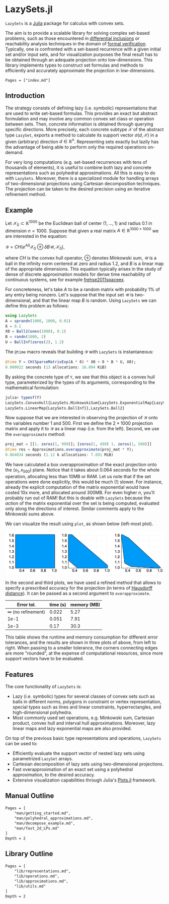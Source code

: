# LazySets.jl

`LazySets` is a [Julia](http://julialang.org) package for calculus with
convex sets.

The aim is to provide a scalable library for solving complex set-based
problems, such as those encountered in [differential inclusions](https://en.wikipedia.org/wiki/Differential_inclusion)
or reachability analysis techniques in the domain of [formal verification](https://en.wikipedia.org/wiki/Formal_verification).
Typically, one is confronted with a set-based recurrence with a given initial set and/or
input sets, and for visualization purposes the final result has to be obtained through an
adequate projection onto low-dimensions. This library implements types to construct set formulas and methods to efficiently
and accurately approximate the projection in low-dimensions.

```@contents
Pages = ["index.md"]
```

## Introduction

The strategy consists of defining lazy (i.e. symbolic) representations that are used
to write set-based formulas. This provides an exact but abstract formulation and may involve any common convex set
class or operation between sets. Then, concrete information is obtained through querying specific directions.
More precisely, each concrete subtype $\mathcal{X}$ of the abstract type `LazySet`,
exports a method to calculate its support vector $\sigma(d, \mathcal{X})$ in a given (arbitrary) direction
$d \in \mathbb{R}^n$. Representing sets exactly but lazily has the advantage of being
able to perform only the required operations on-demand.

For very long computations (e.g. set-based recurrences with tens of thousands of elements),
it is useful to combine both lazy and concrete representations such as polyhedral approximations.
All this is easy to do with `LazySets`. Moreover, there is a specialized module for handling
arrays of two-dimensional projections using Cartesian decomposition techniques. The projection
can be taken to the desired precision using an iterative refinement method.

## Example

Let $\mathcal{X}_0 \subset \mathbb{R}^{1000}$ be the Euclidean ball of center
$(1, \ldots, 1)$ and radius $0.1$ in dimension $n=1000$. Suppose that given a real matrix
$A \in \mathbb{R}^{1000 \times 1000}$ we are interested in the equation:

$\mathcal{Y} = CH(e^{A δ} \mathcal{X}_0 ⊕ δ B\mathcal{U}, \mathcal{X}_0),$

where $CH$ is the convex hull operator, $⊕$ denotes Minkowski sum,
$\mathcal{U}$ is a ball in the infinity norm centered at zero and radius $1.2$,
and $B$ is a linear map of the appropriate dimensions. This equation typically
arises in the study of dense of discrete approximation models for dense time
reachability of continuous systems, see for example
[frehse2011spaceex](https://github.com/JuliaReach/Reachability.jl/wiki/References#frehse2011spaceex).

For concreteness, let's take $A$ to be a random matrix with probability $1\%$ of any entry being nonzero.
Let's suppose that the input set $\mathcal{U}$ is two-dimensional, and that the linear map $B$ is random.
Using `LazySets` we can define this problem as follows:

```julia
using LazySets
A = sprandn(1000, 1000, 0.01)
δ = 0.1
X0 = Ball2(ones(1000), 0.1)
B = randn(1000, 2)
U = BallInf(zeros(2), 1.2)
```

The `@time` macro reveals that building $\mathcal{Y}$ with
`LazySets` is instantaneous:

```julia
@time Y = CH(SparseMatrixExp(A * δ) * X0 + δ * B * U, X0);
0.000022 seconds (13 allocations: 16.094 KiB)
```

By asking the concrete type of `Y`, we see that this object is a convex hull type,
parameterized by the types of its arguments, corresponding to the mathematical formulation:

```julia
julia> typeof(Y)
LazySets.ConvexHull{LazySets.MinkowskiSum{LazySets.ExponentialMap{LazySets.Ball2},
LazySets.LinearMap{LazySets.BallInf}},LazySets.Ball2}
```

Now suppose that we are interested in observing the projection of $\mathcal{Y}$ onto
the variables number 1 and 500. First we define the $2×1000$ projection matrix and apply it to $\mathcal{Y}$
as a linear map (i.e. from the left). Second, we use the `overapproximate` method:

```julia
proj_mat = [[1. zeros(1, 999)]; [zeros(1, 499) 1. zeros(1, 500)]]
@time res = Approximations.overapproximate(proj_mat * Y);
0.064034 seconds (1.12 k allocations: 7.691 MiB)
```

We have calculated a box overapproximation of the exact projection onto the $(x_1, x_{500})$ plane.
Notice that it takes about 0.064 seconds for the whole operation, allocating less than
10MB or RAM. Let us note that if the set operations were done explicitly,
this would be much (!) slower. For instance, already the explicit computation of the matrix exponential would
have costed 10x more, and allocated around 300MB. For even higher $n$,
you'll probably run out of RAM! But this is doable with `LazySets` because the *action* of the matrix exponential over the set
is being computed, evaluated only along the directions of interest.
Similar comments apply to the Minkowski sums above.

We can visualize the result using `plot`, as shown below (left-most plot).

![assets/example_ch.png](assets/example_ch.png)

In the second and third plots, we have used a refined method that allows to specify a prescribed accuracy
for the projection (in terms of [Hausdorff distance](https://en.wikipedia.org/wiki/Hausdorff_distance)).
It can be passed as a second argument to `overapproximate`.

|Error tol.|time (s)|memory (MB)|
|------|------|------|
|∞ (no refinement)|0.022|5.27|
|1e-1|0.051|7.91|
|1e-3|0.17|30.3|

This table shows the runtime and memory consumption for different error tolerances,
and the results are shown in three plots of above, from left to right. When passing
to a smaller tolerance, the corners connecting edges are more "rounded", at the expense
of computational resources, since more support vectors have to be evaluated.

## Features

The core functionality of `LazySets` is:

- Lazy (i.e. symbolic) types for several classes of convex sets such as
  balls in different norms, polygons in constraint or vertex representation,
  special types such as lines and linear constraints, hyperrectangles, and
  high-dimensional polyhedra.
- Most commonly used set operations, e.g. Minkowski sum, Cartesian product,
  convex hull and interval hull approximations. Moreover, lazy linear maps and
  lazy exponential maps are also provided.

On top of the previous basic type representations and operations, `LazySets`
can be used to:

- Efficiently evaluate the support vector of nested lazy sets using parametrized `LazySet` arrays.
- Cartesian decomposition of lazy sets using two-dimensional projections.
- Fast overapproximation of an exact set using a polyhedral
  approximation, to the desired accuracy.
- Extensive visualization capabilities through Julia's
  [Plots.jl](http://docs.juliaplots.org/latest/) framework.

## Manual Outline

```@contents
Pages = [
    "man/getting_started.md",
    "man/polyhedral_approximations.md",
    "man/decompose_example.md",
    "man/fast_2d_LPs.md"
]
Depth = 2
```

## Library Outline

```@contents
Pages = [
    "lib/representations.md",
    "lib/operations.md",
    "lib/approximations.md",
    "lib/utils.md"
]
Depth = 2
```
